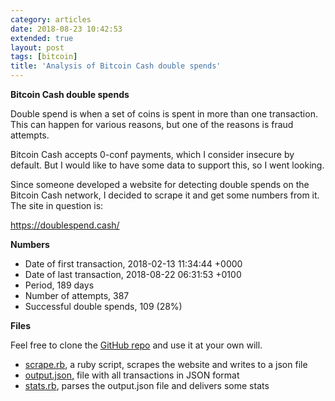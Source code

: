 ```yaml
---
category: articles
date: 2018-08-23 10:42:53
extended: true
layout: post
tags: [bitcoin]
title: 'Analysis of Bitcoin Cash double spends'
---
```


<p>
  <strong>Bitcoin Cash double spends</strong>
</p>
<p>
  Double spend is when a set of coins is spent in more than one transaction.
  This can happen for various reasons, but one of the reasons is fraud attempts.
</p>
<p>
  Bitcoin Cash accepts 0-conf payments, which I consider insecure by default.
  But I would like to have some data to support this, so I went looking.
</p>

<!--more-->
<p>Since someone developed a website for detecting double spends on the Bitcoin Cash network,
I decided to scrape it and get some numbers from it. The site in question is:</p>

<p><a href="https://doublespend.cash/">https://doublespend.cash/</a></p>

<p><strong>Numbers</strong></p>

<ul>
  <li>Date of first transaction, 2018-02-13 11:34:44 +0000</li>
  <li>Date of last transaction, 2018-08-22 06:31:53 +0100</li>
  <li>Period, 189 days </li>
  <li>Number of attempts, 387</li>
  <li>Successful double spends, 109 (28%)</li>
</ul>

<p><strong>Files</strong></p>

<p>Feel free to clone the <a href="https://github.com/bordalix/scrape_doublespend_cash">GitHub repo</a> and use it at your own will.</p>

<ul>
  <li>
    <a href="https://github.com/bordalix/scrape_doublespend_cash/blob/master/scrape.rb">scrape.rb</a>,
    a ruby script, scrapes the website and writes to a json file
  </li>
  <li>
    <a href="https://github.com/bordalix/scrape_doublespend_cash/blob/master/output.json">output.json,</a>
    file with all transactions in JSON format
  </li>
  <li>
    <a href="https://github.com/bordalix/scrape_doublespend_cash/blob/master/stats.rb">stats.rb</a>,
    parses the output.json file and delivers some stats
  </li>
</ul>
